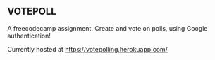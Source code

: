 ## VOTEPOLL

A freecodecamp assignment. Create and vote on polls, using Google authentication!

Currently hosted at https://votepolling.herokuapp.com/
